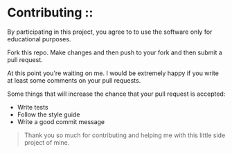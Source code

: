 # Contributing ::

By participating in this project, you agree to to use the software only for educational purposes.

Fork this repo. Make changes and then push to your fork and then submit a pull request.

At this point you're waiting on me. I would be extremely happy if you write at least some comments on your pull requests.

Some things that will increase the chance that your pull request is accepted:

- Write tests
- Follow the style guide
- Write a good commit message

> Thank you so much for contributing and helping me with this little side project of mine.
